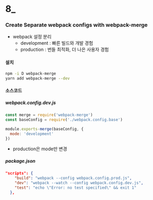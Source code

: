 # 8_



### Create Separate webpack configs with webpack-merge

- webpack 설정 분리
  - development : 빠른 빌드와 개발 경험
  - production : 번들 최적화, 더 나은 사용자 경험



#### 설치

```bash
npm -i D webpack-merge
yarn add webpack-merge --dev
```



#### 소스코드

##### webpack.config.dev.js

```js
const merge = require('webpack-merge')
const baseConfig = require('./webpack.config.base')

module.exports-merge(baseConfig, {
  mode: 'development'
})
```

- production은 mode만 변경



##### package.json

```json
"scripts": {
    "build": "webpack --config webpack.config.prod.js",
    "dev": "webpack --watch --config webpack.config.dev.js",
    "test": "echo \"Error: no test specified\" && exit 1"
  },
```

